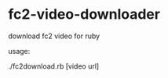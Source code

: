fc2-video-downloader
====================

download fc2 video for ruby

usage:

./fc2download.rb [video url]

